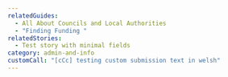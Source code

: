 ```yaml
---
relatedGuides:
  - All About Councils and Local Authorities
  - "Finding Funding "
relatedStories:
  - Test story with minimal fields
category: admin-and-info
customCall: "[cCc] testing custom submission text in welsh"
---
```

